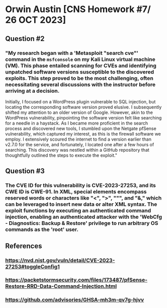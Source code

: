 # Orwin Austin [CNS Homework #7/ 26 OCT 2023]

## Question #2
### "My research began with a 'Metasploit "search cve"' command in the `msfconsole` on my Kali Linux virtual machine (VM). This phase entailed scanning for CVEs and identifying unpatched software versions susceptible to the discovered exploits. This step proved to be the most challenging, often necessitating several discussions with the instructor before arriving at a decision.
Initially, I focused on a WordPress plugin vulnerable to SQL injection, but locating the corresponding software version proved elusive. I subsequently shifted my attention to an older version of Google. However, akin to the WordPress vulnerability, pinpointing the software version felt like searching for a needle in a haystack.
As I became more proficient in the search process and discovered new tools, I stumbled upon the Netgate pfSense vulnerability, which captured my interest, as this is the firewall software we employ. I extensively scoured the internet to find a version earlier than v2.7.0 for the service, and fortunately, I located one after a few hours of searching. This discovery was nestled within a GitHub repository that thoughtfully outlined the steps to execute the exploit."



## Question #3
### The CVE ID for this vulnerability is CVE-2023-27253, and its CWE ID is CWE-91. In XML, special elements encompass reserved words or characters like "<", ">", """, and "&," which can be leveraged to insert new data or alter XML syntax. The exploit functions by executing an authenticated command injection, enabling an authenticated attacker with the 'WebCfg - Diagnostics: Backup & Restore' privilege to run arbitrary OS commands as the 'root' user.


## References

### https://nvd.nist.gov/vuln/detail/CVE-2023-27253#toggleConfig1
### https://packetstormsecurity.com/files/173487/pfSense-Restore-RRD-Data-Command-Injection.html
### https://github.com/advisories/GHSA-mh3m-qv7g-hjvv



